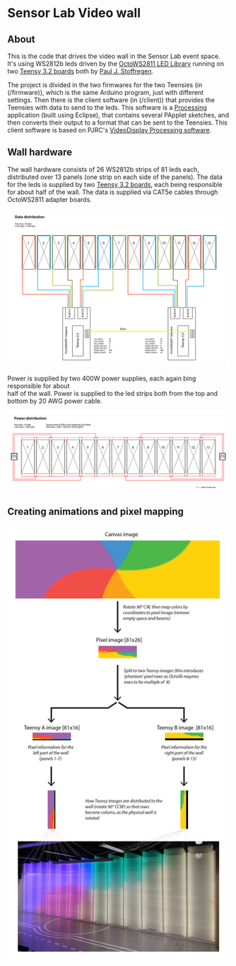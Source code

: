 # Sensor Lab Video wall

## About
This is the code that drives the video wall in the Sensor Lab event space. It's 
using WS2812b leds driven by the [OctoWS2811 LED Library](https://www.pjrc.com/teensy/td_libs_OctoWS2811.html) 
running on two [Teensy 3.2 boards](https://www.pjrc.com/store/teensy32.html) both by [Paul J. Stoffregen](https://www.pjrc.com). 

The project is divided in the two firmwares for the two Teensies (in (/firmware)),
which is the same Arduino program, just with different settings. Then there is the
client software (in (/client)) that provides the Teensies with data to send to the leds. This software
is a [Processing](https://processing.org/) application (built using Eclipse), that 
contains several PApplet sketches, and then converts their output to a format that 
can be sent to the Teensies. This client software is based on PJRC's 
[VideoDisplay Processing software](https://github.com/PaulStoffregen/OctoWS2811/tree/master/extras/VideoDisplay/Processing).

## Wall hardware

The wall hardware consists of 26 WS2812b  strips of 81 leds each, distributed over
13 panels (one strip on each side of the panels). The data for the leds is supplied
by two [Teensy 3.2 boards](https://www.pjrc.com/store/teensy32.html), each being 
responsible for about half of the wall. The data is supplied via CAT5e cables through 
OctoWS2811 adapter boards.

![Video wall data distribution](docs/img/data.png "Video wall data distribution")

Power is supplied by two 400W power supplies, each again bing responsible for about\
half of the wall. Power is supplied to the led strips both from the top and bottom
by 20 AWG power cable.

![Video wall power distribution](docs/img/power.png "Video wall power distribution")

## Creating animations and pixel mapping

![Video wall pixel mapping](docs/img/pixel-mapping.png "Video wall pixel mapping")


